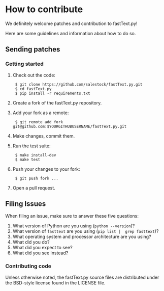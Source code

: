 # How to contribute

We definitely welcome patches and contribution to fastText.py!

Here are some guidelines and information about how to do so.

## Sending patches

### Getting started

1. Check out the code:

        $ git clone https://github.com/salestock/fastText.py.git
        $ cd fastText.py
        $ pip install -r requirements.txt

1. Create a fork of the fastText.py repository.
1. Add your fork as a remote:

        $ git remote add fork git@github.com:$YOURGITHUBUSERNAME/fastText.py.git

1. Make changes, commit them.
1. Run the test suite:

        $ make install-dev
        $ make test

1. Push your changes to your fork:

        $ git push fork ...

1. Open a pull request.

## Filing Issues
When filing an issue, make sure to answer these five questions:

1. What version of Python are you using (`python --version`)?
2. What version of `fasttext` are you using (`pip list |  grep fasttext`)?
3. What operating system and processor architecture are you using?
4. What did you do?
5. What did you expect to see?
6. What did you see instead?

### Contributing code
Unless otherwise noted, the fastText.py source files are distributed under
the BSD-style license found in the LICENSE file.
